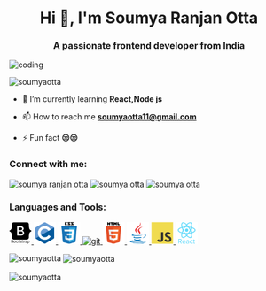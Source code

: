 <h1 align="center">Hi 👋, I'm Soumya Ranjan Otta</h1>
<h3 align="center">A passionate frontend developer from India</h3>

<img align="rigth" alt="coding" width="400" src="![image](https://github.com/SoumyaOtta/SoumyaOtta/assets/114895981/8fd2e970-e36c-4bbc-a760-3e6c7734d751)
">

<p align="left"> <img src="https://komarev.com/ghpvc/?username=soumyaotta&label=Profile%20views&color=0e75b6&style=flat" alt="soumyaotta" /> </p>

- 🌱 I’m currently learning **React,Node js**

- 📫 How to reach me **soumyaotta11@gmail.com**

- ⚡ Fun fact **😒😒**

<h3 align="left">Connect with me:</h3>
<p align="left">
<a href="https://linkedin.com/in/soumya ranjan otta" target="blank"><img align="center" src="https://raw.githubusercontent.com/rahuldkjain/github-profile-readme-generator/master/src/images/icons/Social/linked-in-alt.svg" alt="soumya ranjan otta" height="30" width="40" /></a>
<a href="https://fb.com/soumya otta" target="blank"><img align="center" src="https://raw.githubusercontent.com/rahuldkjain/github-profile-readme-generator/master/src/images/icons/Social/facebook.svg" alt="soumya otta" height="30" width="40" /></a>
<a href="https://www.leetcode.com/soumya otta" target="blank"><img align="center" src="https://raw.githubusercontent.com/rahuldkjain/github-profile-readme-generator/master/src/images/icons/Social/leet-code.svg" alt="soumya otta" height="30" width="40" /></a>
</p>

<h3 align="left">Languages and Tools:</h3>
<p align="left"> <a href="https://getbootstrap.com" target="_blank" rel="noreferrer"> <img src="https://raw.githubusercontent.com/devicons/devicon/master/icons/bootstrap/bootstrap-plain-wordmark.svg" alt="bootstrap" width="40" height="40"/> </a> <a href="https://www.cprogramming.com/" target="_blank" rel="noreferrer"> <img src="https://raw.githubusercontent.com/devicons/devicon/master/icons/c/c-original.svg" alt="c" width="40" height="40"/> </a> <a href="https://www.w3schools.com/css/" target="_blank" rel="noreferrer"> <img src="https://raw.githubusercontent.com/devicons/devicon/master/icons/css3/css3-original-wordmark.svg" alt="css3" width="40" height="40"/> </a> <a href="https://git-scm.com/" target="_blank" rel="noreferrer"> <img src="https://www.vectorlogo.zone/logos/git-scm/git-scm-icon.svg" alt="git" width="40" height="40"/> </a> <a href="https://www.w3.org/html/" target="_blank" rel="noreferrer"> <img src="https://raw.githubusercontent.com/devicons/devicon/master/icons/html5/html5-original-wordmark.svg" alt="html5" width="40" height="40"/> </a> <a href="https://www.java.com" target="_blank" rel="noreferrer"> <img src="https://raw.githubusercontent.com/devicons/devicon/master/icons/java/java-original.svg" alt="java" width="40" height="40"/> </a> <a href="https://developer.mozilla.org/en-US/docs/Web/JavaScript" target="_blank" rel="noreferrer"> <img src="https://raw.githubusercontent.com/devicons/devicon/master/icons/javascript/javascript-original.svg" alt="javascript" width="40" height="40"/> </a> <a href="https://reactjs.org/" target="_blank" rel="noreferrer"> <img src="https://raw.githubusercontent.com/devicons/devicon/master/icons/react/react-original-wordmark.svg" alt="react" width="40" height="40"/> </a> </p>

<p><img align="left" src="https://github-readme-stats.vercel.app/api/top-langs?username=soumyaotta&show_icons=true&locale=en&layout=compact" alt="soumyaotta" /></p>

<p>&nbsp;<img align="center" src="https://github-readme-stats.vercel.app/api?username=soumyaotta&show_icons=true&locale=en" alt="soumyaotta" /></p>

<p><img align="center" src="https://github-readme-streak-stats.herokuapp.com/?user=soumyaotta&" alt="soumyaotta" /></p>
